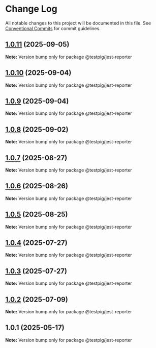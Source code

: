 # Change Log

All notable changes to this project will be documented in this file.
See [Conventional Commits](https://conventionalcommits.org) for commit guidelines.

## [1.0.11](https://github.com/testpig-io/node-reporters/compare/@testpig/jest-reporter@1.0.10...@testpig/jest-reporter@1.0.11) (2025-09-05)

**Note:** Version bump only for package @testpig/jest-reporter





## [1.0.10](https://github.com/testpig-io/node-reporters/compare/@testpig/jest-reporter@1.0.9...@testpig/jest-reporter@1.0.10) (2025-09-04)

**Note:** Version bump only for package @testpig/jest-reporter





## [1.0.9](https://github.com/testpig-io/node-reporters/compare/@testpig/jest-reporter@1.0.8...@testpig/jest-reporter@1.0.9) (2025-09-04)

**Note:** Version bump only for package @testpig/jest-reporter





## [1.0.8](https://github.com/testpig-io/node-reporters/compare/@testpig/jest-reporter@1.0.7...@testpig/jest-reporter@1.0.8) (2025-09-02)

**Note:** Version bump only for package @testpig/jest-reporter





## [1.0.7](https://github.com/testpig-io/node-reporters/compare/@testpig/jest-reporter@1.0.6...@testpig/jest-reporter@1.0.7) (2025-08-27)

**Note:** Version bump only for package @testpig/jest-reporter





## [1.0.6](https://github.com/testpig-io/node-reporters/compare/@testpig/jest-reporter@1.0.5...@testpig/jest-reporter@1.0.6) (2025-08-26)

**Note:** Version bump only for package @testpig/jest-reporter





## [1.0.5](https://github.com/testpig-io/node-reporters/compare/@testpig/jest-reporter@1.0.4...@testpig/jest-reporter@1.0.5) (2025-08-25)

**Note:** Version bump only for package @testpig/jest-reporter





## [1.0.4](https://github.com/testpig-io/node-reporters/compare/@testpig/jest-reporter@1.0.2...@testpig/jest-reporter@1.0.4) (2025-07-27)

**Note:** Version bump only for package @testpig/jest-reporter





## [1.0.3](https://github.com/testpig-io/node-reporters/compare/@testpig/jest-reporter@1.0.2...@testpig/jest-reporter@1.0.3) (2025-07-27)

**Note:** Version bump only for package @testpig/jest-reporter





## [1.0.2](https://github.com/testpig-io/node-reporters/compare/@testpig/jest-reporter@1.0.1...@testpig/jest-reporter@1.0.2) (2025-07-09)

**Note:** Version bump only for package @testpig/jest-reporter





## 1.0.1 (2025-05-17)

**Note:** Version bump only for package @testpig/jest-reporter
